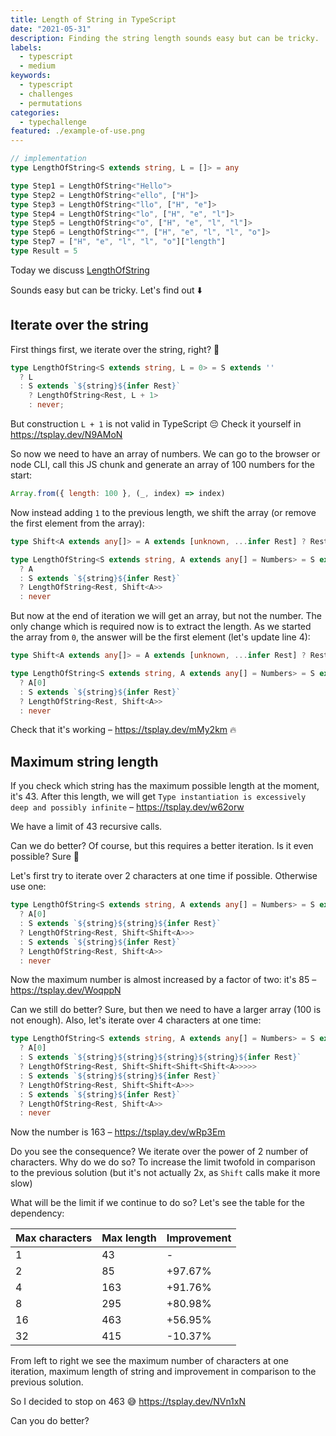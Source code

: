 ```yaml
---
title: Length of String in TypeScript
date: "2021-05-31"
description: Finding the string length sounds easy but can be tricky.
labels:
  - typescript
  - medium
keywords:
  - typescript
  - challenges
  - permutations
categories:
  - typechallenge
featured: ./example-of-use.png
---
```


```ts {numberLines}
// implementation
type LengthOfString<S extends string, L = []> = any

type Step1 = LengthOfString<"Hello">
type Step2 = LengthOfString<"ello", ["H"]>
type Step3 = LengthOfString<"llo", ["H", "e"]>
type Step4 = LengthOfString<"lo", ["H", "e", "l"]>
type Step5 = LengthOfString<"o", ["H", "e", "l", "l"]>
type Step6 = LengthOfString<"", ["H", "e", "l", "l", "o"]>
type Step7 = ["H", "e", "l", "l", "o"]["length"]
type Result = 5
```

Today we discuss [LengthOfString](https://github.com/type-challenges/type-challenges/blob/master/questions/298-medium-length-of-string/README.md)

Sounds easy but can be tricky. Let's find out ⬇️

## Iterate over the string

First things first, we iterate over the string, right? 🧐

```ts {numberLines}
type LengthOfString<S extends string, L = 0> = S extends ''
  ? L
  : S extends `${string}${infer Rest}`
    ? LengthOfString<Rest, L + 1>
    : never;
```

But construction `L + 1` is not valid in TypeScript 😔 Check it yourself in https://tsplay.dev/N9AMoN

So now we need to have an array of numbers. We can go to the browser or node CLI, call this JS chunk and generate an array of 100 numbers for the start:

```js {numberLines}
Array.from({ length: 100 }, (_, index) => index)
```

Now instead adding `1` to the previous length, we shift the array (or remove the first element from the array):

```ts {numberLines}
type Shift<A extends any[]> = A extends [unknown, ...infer Rest] ? Rest : []

type LengthOfString<S extends string, A extends any[] = Numbers> = S extends ""
  ? A
  : S extends `${string}${infer Rest}`
  ? LengthOfString<Rest, Shift<A>>
  : never
```

But now at the end of iteration we will get an array, but not the number. The only change which is required now is to extract the length. As we started the array from `0`, the answer will be the first element (let's update line 4):

```ts {numberLines}
type Shift<A extends any[]> = A extends [unknown, ...infer Rest] ? Rest : []

type LengthOfString<S extends string, A extends any[] = Numbers> = S extends ""
  ? A[0]
  : S extends `${string}${infer Rest}`
  ? LengthOfString<Rest, Shift<A>>
  : never
```

Check that it's working – https://tsplay.dev/mMy2km 🔥

## Maximum string length

If you check which string has the maximum possible length at the moment, it's 43. After this length, we will get `Type instantiation is excessively deep and possibly infinite` – https://tsplay.dev/w62orw

We have a limit of 43 recursive calls.

Can we do better? Of course, but this requires a better iteration. Is it even possible? Sure 🚀

Let's first try to iterate over 2 characters at one time if possible. Otherwise use one:

```ts {numberLines}
type LengthOfString<S extends string, A extends any[] = Numbers> = S extends ""
  ? A[0]
  : S extends `${string}${string}${infer Rest}`
  ? LengthOfString<Rest, Shift<Shift<A>>>
  : S extends `${string}${infer Rest}`
  ? LengthOfString<Rest, Shift<A>>
  : never
```

Now the maximum number is almost increased by a factor of two: it's 85 – https://tsplay.dev/WoqppN

Can we still do better? Sure, but then we need to have a larger array (100 is not enough). Also, let's iterate over 4 characters at one time:

```ts {numberLines}
type LengthOfString<S extends string, A extends any[] = Numbers> = S extends ""
  ? A[0]
  : S extends `${string}${string}${string}${string}${infer Rest}`
  ? LengthOfString<Rest, Shift<Shift<Shift<Shift<A>>>>>
  : S extends `${string}${string}${infer Rest}`
  ? LengthOfString<Rest, Shift<Shift<A>>>
  : S extends `${string}${infer Rest}`
  ? LengthOfString<Rest, Shift<A>>
  : never
```

Now the number is 163 – https://tsplay.dev/wRp3Em

Do you see the consequence? We iterate over the power of 2 number of characters. Why do we do so? To increase the limit twofold in comparison to the previous solution (but it's not actually 2x, as `Shift` calls make it more slow)

What will be the limit if we continue to do so? Let's see the table for the dependency:

| Max characters | Max length | Improvement |
| :------------- | :--------- | :---------- |
| 1              | 43         | -           |
| 2              | 85         | +97.67%     |
| 4              | 163        | +91.76%     |
| 8              | 295        | +80.98%     |
| 16             | 463        | +56.95%     |
| 32             | 415        | -10.37%     |

From left to right we see the maximum number of characters at one iteration, maximum length of string and improvement in comparison to the previous solution.

So I decided to stop on 463 😅 https://tsplay.dev/NVn1xN

Can you do better?
